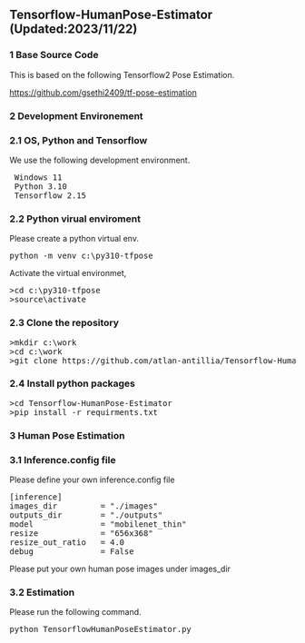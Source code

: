 

<h2>Tensorflow-HumanPose-Estimator (Updated:2023/11/22)</h2>

<h3>1 Base Source Code </h3>
This is based on the following Tensorflow2 Pose Estimation.<br>

https://github.com/gsethi2409/tf-pose-estimation <br>

<h3>2 Development Environement</h3>
<h3>2.1 OS, Python and Tensorflow</h3> 
 We use the following development environment.<br>
<pre>
 Windows 11
 Python 3.10
 Tensorflow 2.15
</pre>

<h3>2.2 Python virual enviroment </h3>
Please create a python virtual env.<br>
<pre>
python -m venv c:\py310-tfpose
</pre>

Activate the virtual environmet,<br>
<pre>
>cd c:\py310-tfpose
>source\activate
</pre>



<h3>2.3 Clone the repository</h3>

</h3>
<pre>
>mkdir c:\work
>cd c:\work
>git clone https://github.com/atlan-antillia/Tensorflow-HumanPose-Estimator.git
</pre>

<h3>2.4 Install python packages</h3>
<pre>
>cd Tensorflow-HumanPose-Estimator
>pip install -r requirments.txt
</pre>


<h3>3 Human Pose Estimation </h3>
<h3>3.1 Inference.config file </h3>
Please define your own inference.config file<br>
<pre>
[inference]
images_dir         = "./images"
outputs_dir        = "./outputs"
model              = "mobilenet_thin"
resize             = "656x368"
resize_out_ratio   = 4.0
debug              = False
</pre>

Please put your own human pose images under images_dir<br>

 
<h3>3.2 Estimation </h3>
Please run the following command.<br>
<pre>
python TensorflowHumanPoseEstimator.py
</pre>

